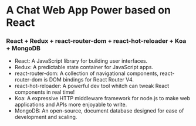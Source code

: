 # A Chat Web App Power based on React

### React + Redux + react-router-dom + react-hot-reloader + Koa + MongoDB

* React: A JavaScript library for building user interfaces.
* Redux: A predictable state container for JavaScript apps.
* react-router-dom: A collection of navigational components, react-router-dom is DOM bindings for React Router V4.
* react-hot-reloader: A powerful dev tool whitch can tweak React components in real time!
* Koa: A expressive HTTP middleware framework for node.js to make web applications and APIs more enjoyable to write.
* MongoDB: An open-source, document database designed for ease of development and scaling.
